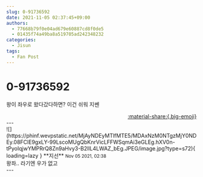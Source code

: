 ```yaml
---
slug: 0-91736592
date: 2021-11-05 02:37:45+09:00
authors:
  - 77668b79f0e04ad679e60887cd8f0de5
  - 01435f74a49ba8a519705ad242348232
categories:
  - Jisun
tags:
  - Fan Post
---
```


# 0-91736592

<div class="post-container" markdown="1">
<div class="content-container md-sidebar__scrollwrap" markdown="1">

왕이 좌우로 왔다갔다하면? 이건 쉬워 지쎈

</div>
</div>

<div style="text-align: right;" markdown="1">
<a href="https://weverse.io/fromis9/fanpost/0-91736592" style="text-align: right;">:material-share:{.big-emoji}</a>
</div>
---

<div class="comments-container md-sidebar__scrollwrap" markdown="1">
<div class="comment" markdown="1">
<div class='id-container' markdown="1">
![](https://phinf.wevpstatic.net/MjAyNDEyMTlfMTE5/MDAxNzM0NTgzMjY0NDEy.08FClE9gxLY-99LscoMUgQbKnrVicLFFWSqmAi3eGLEg.hXV0n-tPyoIqjwYMPRrQ8Zn9aHvy3-B2llL4LWAZ_bEg.JPEG/image.jpg?type=s72){ loading=lazy }
**<span class="artist">지선</span>** <small>Nov 05 2021, 02:38</small><br>
</div>
<div class='comment-body' markdown="1">
왕좌.. 라기엔 우가 없고
</div>
</div>
</div>
---
